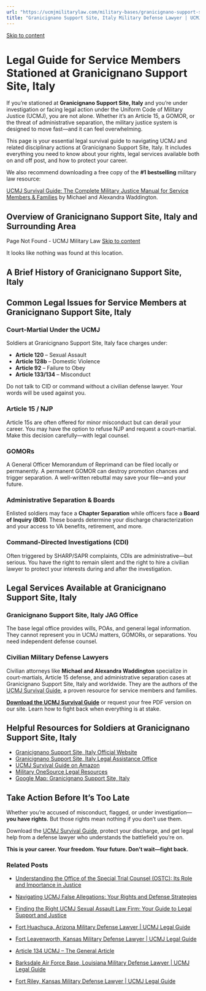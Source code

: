 ```yaml
---
url: "https://ucmjmilitarylaw.com/military-bases/granicignano-support-site-italy-military-defense-lawyer-ucmj-legal-guide/"
title: "Granicignano Support Site, Italy Military Defense Lawyer | UCMJ Legal Guide"
---
```


[Skip to content](https://ucmjmilitarylaw.com/military-bases/granicignano-support-site-italy-military-defense-lawyer-ucmj-legal-guide/#content)

# Legal Guide for Service Members Stationed at Granicignano Support Site, Italy

If you’re stationed at **Granicignano Support Site, Italy** and you’re under investigation or facing legal action under the Uniform Code of Military Justice (UCMJ), you are not alone. Whether it’s an Article 15, a GOMOR, or the threat of administrative separation, the military justice system is designed to move fast—and it can feel overwhelming.

This page is your essential legal survival guide to navigating UCMJ and related disciplinary actions at Granicignano Support Site, Italy. It includes everything you need to know about your rights, legal services available both on and off post, and how to protect your career.

We also recommend downloading a free copy of the **#1 bestselling** military law resource:

[UCMJ Survival Guide: The Complete Military Justice Manual for Service Members & Families](https://www.amazon.com/dp/B0FCDD3B2Z) by Michael and Alexandra Waddington.

## Overview of Granicignano Support Site, Italy and Surrounding Area

Page Not Found - UCMJ Military Law [Skip to content](https://ucmjmilitarylaw.com/military-bases/granicignano-support-site-italy-military-defense-lawyer-ucmj-legal-guide/%7Blocation7#content)

It looks like nothing was found at this location.

## A Brief History of Granicignano Support Site, Italy

## Common Legal Issues for Service Members at Granicignano Support Site, Italy

### Court-Martial Under the UCMJ

Soldiers at Granicignano Support Site, Italy face charges under:

- **Article 120** – Sexual Assault
- **Article 128b** – Domestic Violence
- **Article 92** – Failure to Obey
- **Article 133/134** – Misconduct

Do not talk to CID or command without a civilian defense lawyer. Your words will be used against you.

### Article 15 / NJP

Article 15s are often offered for minor misconduct but can derail your career. You may have the option to refuse NJP and request a court-martial. Make this decision carefully—with legal counsel.

### GOMORs

A General Officer Memorandum of Reprimand can be filed locally or permanently. A permanent GOMOR can destroy promotion chances and trigger separation. A well-written rebuttal may save your file—and your future.

### Administrative Separation & Boards

Enlisted soldiers may face a **Chapter Separation** while officers face a **Board of Inquiry (BOI)**. These boards determine your discharge characterization and your access to VA benefits, retirement, and more.

### Command-Directed Investigations (CDI)

Often triggered by SHARP/SAPR complaints, CDIs are administrative—but serious. You have the right to remain silent and the right to hire a civilian lawyer to protect your interests during and after the investigation.

## Legal Services Available at Granicignano Support Site, Italy

### Granicignano Support Site, Italy JAG Office

The base legal office provides wills, POAs, and general legal information. They cannot represent you in UCMJ matters, GOMORs, or separations. You need independent defense counsel.

### Civilian Military Defense Lawyers

Civilian attorneys like **Michael and Alexandra Waddington** specialize in court-martials, Article 15 defense, and administrative separation cases at Granicignano Support Site, Italy and worldwide. They are the authors of the [UCMJ Survival Guide](https://www.amazon.com/dp/B0FCDD3B2Z), a proven resource for service members and families.

**[Download the UCMJ Survival Guide](https://www.amazon.com/dp/B0FCDD3B2Z)** or request your free PDF version on our site. Learn how to fight back when everything is at stake.

## Helpful Resources for Soldiers at Granicignano Support Site, Italy

- [Granicignano Support Site, Italy Official Website](https://ucmjmilitarylaw.com/military-bases/granicignano-support-site-italy-military-defense-lawyer-ucmj-legal-guide/%7Blocation12%7D)
- [Granicignano Support Site, Italy Legal Assistance Office](https://ucmjmilitarylaw.com/military-bases/granicignano-support-site-italy-military-defense-lawyer-ucmj-legal-guide/%7Blocation13%7D)
- [UCMJ Survival Guide on Amazon](https://www.amazon.com/dp/B0FCDD3B2Z)
- [Military OneSource Legal Resources](https://www.militaryonesource.mil/legal/)
- [Google Map: Granicignano Support Site, Italy](https://ucmjmilitarylaw.com/military-bases/granicignano-support-site-italy-military-defense-lawyer-ucmj-legal-guide/%7Blocation14%7D)

## Take Action Before It’s Too Late

Whether you’re accused of misconduct, flagged, or under investigation— **you have rights**. But those rights mean nothing if you don’t use them.

Download the [UCMJ Survival Guide](https://www.amazon.com/dp/B0FCDD3B2Z), protect your discharge, and get legal help from a defense lawyer who understands the battlefield you’re on.

**This is your career. Your freedom. Your future. Don’t wait—fight back.**

### Related Posts

- [Understanding the Office of the Special Trial Counsel (OSTC): Its Role and Importance in Justice](https://ucmjmilitarylaw.com/what-is-the-office-of-the-special-trial-counsel-ostc/)
- [Navigating UCMJ False Allegations: Your Rights and Defense Strategies](https://ucmjmilitarylaw.com/ucmj-false-allegations/)
- [Finding the Right UCMJ Sexual Assault Law Firm: Your Guide to Legal Support and Justice](https://ucmjmilitarylaw.com/ucmj-sexual-assault-law-firm/)
- [Fort Huachuca, Arizona Military Defense Lawyer \| UCMJ Legal Guide](https://ucmjmilitarylaw.com/fort-huachuca-arizona-military-defense-lawyer-ucmj-legal-guide/)

- [Fort Leavenworth, Kansas Military Defense Lawyer \| UCMJ Legal Guide](https://ucmjmilitarylaw.com/fort-leavenworth-kansas-military-defense-lawyer-ucmj-legal-guide/)
- [Article 134 UCMJ – The General Article](https://ucmjmilitarylaw.com/ucmj/article-134/)
- [Barksdale Air Force Base, Louisiana Military Defense Lawyer \| UCMJ Legal Guide](https://ucmjmilitarylaw.com/barksdale-air-force-base-louisiana-military-defense-lawyer-ucmj-legal-guide/)
- [Fort Riley, Kansas Military Defense Lawyer \| UCMJ Legal Guide](https://ucmjmilitarylaw.com/fort-riley-kansas-military-defense-lawyer-ucmj-legal-guide/)